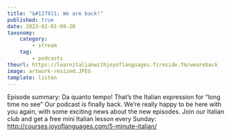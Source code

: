 ```yaml
---
title: "&#127911; We are back!"
published: true
date: 2023-02-01-09-20
taxonomy:
    category:
        - stream
    tag:
        - podcasts
theurl: https://learnitalianwithjoyoflanguages.fireside.fm/weareback
image: artwork-resized.JPEG
template: listen
---
```


Episode summary: Da quanto tempo! That&rsquo;s the Italian expression for &ldquo;long time no see&rdquo; Our podcast is finally back. We&rsquo;re really happy to be here with you again, with some exciting news about the new episodes. Join our Italian club and get a free mini Italian lesson every Sunday: http://courses.joyoflanguages.com/5-minute-italian/
